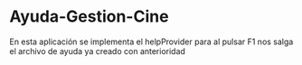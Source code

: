 # Ayuda-Gestion-Cine
En esta aplicación se implementa el helpProvider para al pulsar F1 nos salga el archivo de ayuda ya creado con anterioridad
